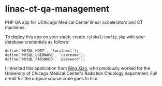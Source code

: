 linac-ct-qa-management
======================

PHP QA app for UChicago Medical Center linear accelerators and CT machines.

To deploy this app on your stack, create `/global/config.php` with your database credentials as follows:

    define('MYSQL_HOST', 'localhost');
    define('MYSQL_USERNAME', 'username');
    define('MYSQL_PASSWORD', 'password');

I inherited this application from [Bing Xiao](http://www.linkedin.com/profile/view?id=146802554), who previously worked for the University of Chicago Medical Center's Radiation Oncology department. Full credit for the original source code goes to him.